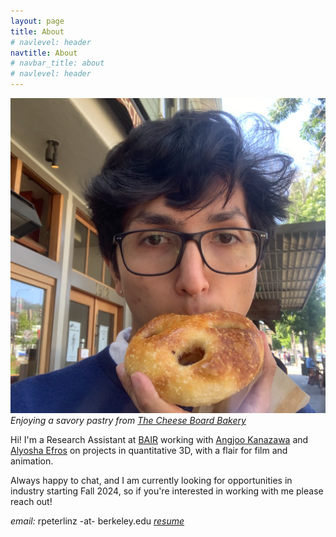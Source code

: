 ```yaml
---
layout: page
title: About
# navlevel: header
navtitle: About
# navbar_title: about
# navlevel: header
---
```

![image](/assets/me.png)
*Enjoying a savory pastry from [The Cheese Board Bakery](https://cheeseboardcollective.coop)*

Hi! I'm a Research Assistant at [BAIR](https://bair.berkeley.edu) working with [Angjoo Kanazawa](https://people.eecs.berkeley.edu/~kanazawa/) and [Alyosha Efros](https://people.eecs.berkeley.edu/~efros/) on projects in quantitative 3D, with a flair for film and animation. 

Always happy to chat, and I am currently looking for opportunities in industry starting Fall 2024, so if you're interested in working with me please reach out!

*email:* rpeterlinz -at- berkeley.edu
*[resume](/assets/resume.pdf)*